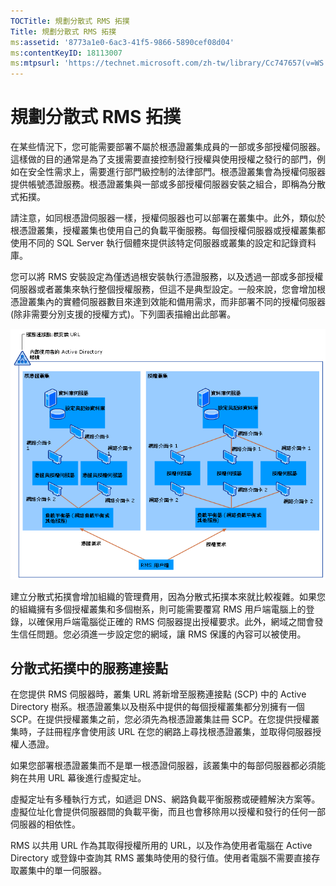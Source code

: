 ```yaml
---
TOCTitle: 規劃分散式 RMS 拓撲
Title: 規劃分散式 RMS 拓撲
ms:assetid: '8773a1e0-6ac3-41f5-9866-5890cef08d04'
ms:contentKeyID: 18113007
ms:mtpsurl: 'https://technet.microsoft.com/zh-tw/library/Cc747657(v=WS.10)'
---
```


規劃分散式 RMS 拓撲
===================

在某些情況下，您可能需要部署不屬於根憑證叢集成員的一部或多部授權伺服器。這樣做的目的通常是為了支援需要直接控制發行授權與使用授權之發行的部門，例如在安全性需求上，需要進行部門級控制的法律部門。根憑證叢集會為授權伺服器提供帳號憑證服務。根憑證叢集與一部或多部授權伺服器安裝之組合，即稱為分散式拓撲。

請注意，如同根憑證伺服器一樣，授權伺服器也可以部署在叢集中。此外，類似於根憑證叢集，授權叢集也使用自己的負載平衡服務。每個授權伺服器或授權叢集都使用不同的 SQL Server 執行個體來提供該特定伺服器或叢集的設定和記錄資料庫。

您可以將 RMS 安裝設定為僅透過根安裝執行憑證服務，以及透過一部或多部授權伺服器或者叢集來執行整個授權服務，但這不是典型設定。一般來說，您會增加根憑證叢集內的實體伺服器數目來達到效能和備用需求，而非部署不同的授權伺服器 (除非需要分別支援的授權方式)。下列圖表描繪出此部署。

![](images/Cc747657.01fa5a85-5711-41aa-932a-124049d34186(WS.10).gif)

建立分散式拓撲會增加組織的管理費用，因為分散式拓撲本來就比較複雜。如果您的組織擁有多個授權叢集和多個樹系，則可能需要覆寫 RMS 用戶端電腦上的登錄，以確保用戶端電腦從正確的 RMS 伺服器提出授權要求。此外，網域之間會發生信任問題。您必須進一步設定您的網域，讓 RMS 保護的內容可以被使用。

分散式拓撲中的服務連接點
------------------------

在您提供 RMS 伺服器時，叢集 URL 將新增至服務連接點 (SCP) 中的 Active Directory 樹系。根憑證叢集以及樹系中提供的每個授權叢集都分別擁有一個 SCP。在提供授權叢集之前，您必須先為根憑證叢集註冊 SCP。在您提供授權叢集時，子註冊程序會使用該 URL 在您的網路上尋找根憑證叢集，並取得伺服器授權人憑證。

如果您部署根憑證叢集而不是單一根憑證伺服器，該叢集中的每部伺服器都必須能夠在共用 URL 幕後進行虛擬定址。

虛擬定址有多種執行方式，如遞迴 DNS、網路負載平衡服務或硬體解決方案等。虛擬位址化會提供伺服器間的負載平衡，而且也會移除用以授權和發行的任何一部伺服器的相依性。

RMS 以共用 URL 作為其取得授權所用的 URL，以及作為使用者電腦在 Active Directory 或登錄中查詢其 RMS 叢集時使用的發行值。使用者電腦不需要直接存取叢集中的單一伺服器。